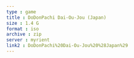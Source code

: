```yaml
---
type : game
title : DoDonPachi Dai-Ou-Jou (Japan)
size : 1.4 G
format : iso
archive : zip
server : myrient
link2 : DoDonPachi%20Dai-Ou-Jou%20%28Japan%29
---
```

